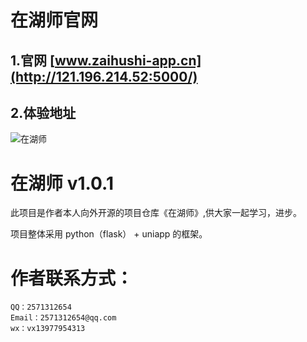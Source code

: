 # 在湖师官网

## 1.官网 [www.zaihushi-app.cn](http://121.196.214.52:5000/)

## 2.体验地址
![在湖师](http://zaihushi-app.cn/%E5%BE%AE%E4%BF%A1andqq%E5%B0%8F%E7%A8%8B%E5%BA%8F%E4%BA%8C%E7%BB%B4%E7%A0%81.png "在湖师")
    
# 在湖师 v1.0.1
此项目是作者本人向外开源的项目仓库《在湖师》,供大家一起学习，进步。

项目整体采用 python（flask） + uniapp 的框架。

# 作者联系方式：
    QQ：2571312654
    Email：2571312654@qq.com
    wx：vx13977954313
